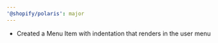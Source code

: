 ```yaml
---
'@shopify/polaris': major
---
```


- Created a Menu Item with indentation that renders in the user menu
